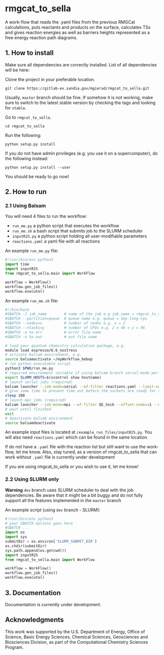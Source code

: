 # rmgcat_to_sella

A work-flow that reads the .yaml files from the previous RMGCat calculations, puts reactants and products on the surface, calculates TSs and gives reaction energies as well as barriers heights represented as a free energy reaction path diagrams.

## 1. How to install

Make sure all dependencies are correctly installed. List of all dependencies will be here:

Clone the project in your preferable location.

```
git clone https://gitlab-ex.sandia.gov/mgierad/rmgcat_to_sella.git
```
Usually, `master` branch should be fine. If somehow it is not working, make sure to switch to the latest stable version by checking the tags and looking for `stable`.

Go to `rmgcat_to_sella`.
```
cd rmgcat_to_sella
```
Run the following:
```
python setup.py install
```
If you do not have admin privileges (e.g. you use it on a supercomputer), do the following instead:
```
python setup.py install --user
```
You should be ready to go now!

## 2. How to run
### 2.1 Using Balsam

You will need 4 files to run the workflow:
- `run_me.py` a python script that executes the workflow
- `run_me.sh` a bash script that submits job to the SLURM scheduler
- `inputR2S.py` a python script holding all user-modifiable parameters 
- `reactions.yaml` a yaml file with all reactions

An example `run_me.py` file:

```python
#!/usr/bin/env python3
import time
import inputR2S
from rmgcat_to_sella.main import WorkFlow

workflow = WorkFlow()
workflow.gen_job_files()
workflow.execute()
```
An example `run_me.sh` file:

```bash
#!/bin/bash
#SBATCH -J job_name        # name of the job e.g job_name = rmgcat_to_sella_workflow
#SBATCH --partition=queue  # queue name e.g. queue = day-long-cpu
#SBATCH --nodes=x          # number of nodes e.g. x = 2
#SBATCH --ntasks=y         # number of CPUs e.g. 2 x 48 = y = 96
#SBATCH -e %x.err          # error file name
#SBATCH -o %x.out          # out file name

# load your quantum chemistry calculation package, e.g.
module load espresso/6.6_nostress
# activate balsam environment, e.g.
source balsamactivate ~/myWorkflow_bebop
# run python executable script
python3 $PWD/run_me.py
# required environment variable if using balsam branch serial-mode-perf
export SLURM_HOSTS=$(scontrol show hostname)
# launch serial jobs (required)
balsam launcher --job-mode=serial --wf-filter reactions.yaml --limit-nodes=1 --num-transition-threads=1 &
# give some time to prevent time out before the sockets are ready for the quantum chemistry application, e.g. pw.x for Quantum Espresso
sleep 100
# launch mpi jobs (required)
balsam launcher --job-mode=mpi --wf-filter QE_Sock --offset-nodes=1 --num-transition-threads=1 &
# wait until finished
wait
# deactivate balsam environment
source balsamdeactivate
```
An example input files is located at `/example_run_files/inputR2S.py`. You will also need `reactions.yaml` which can be found in the same location. 

If do not have a `.yaml` file with the reaction list but still want to use the work-flow, let me know. Also, stay tuned, as a version of rmgcat_to_sella that can work without `.yaml` file is currently under development

If you are using rmgcat_to_sella or you wish to use it, let me know!

### 2.2 Using SLURM only
**Warning**
`dev` branch uses SLURM scheduler to deal with the job dependencies. Be aware that it might be a bit buggy and do not fully support all the features implemented in the `master` branch

An example script (using `dev` branch - SLURM):
```python
#!/usr/bin/env python3
# your SBATCH options goes here
#SBATCH ...
import os
import sys
submitDir = os.environ['SLURM_SUBMIT_DIR']
os.chdir(submitDir)
sys.path.append(os.getcwd())
import inputR2S
from rmgcat_to_sella.main import WorkFlow

workflow = WorkFlow()
workflow.gen_job_files()
workflow.execute()
```

## 3. Documentation

Documentation is currently under development.

## Acknowledgments

This work was supported by the U.S. Department of Energy, Office of Science, Basic Energy Sciences, Chemical Sciences, Geosciences and Biosciences Division, as part of the Computational Chemistry Sciences Program.


